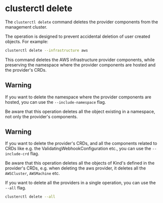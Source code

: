 # clusterctl delete

The `clusterctl delete` command deletes the provider components from the management cluster.

The operation is designed to prevent accidental deletion of user created objects. For example:

```bash
clusterctl delete --infrastructure aws
```

This command deletes the AWS infrastructure provider components, while preserving
the namespace where the provider components are hosted and the provider's CRDs.

<aside class="note warning">

<h1>Warning</h1>

If you want to delete the namespace where the provider components are hosted, you can use the `--include-namespace` flag.

Be aware that this operation deletes all the object existing in a namespace, not only the provider's components.

</aside>

<aside class="note warning">

<h1>Warning</h1>

If you want to delete the provider's CRDs, and all the components related to CRDs like e.g. the ValidatingWebhookConfiguration etc.,
you can use the `--include-crd` flag.

Be aware that this operation deletes all the objects of Kind's defined in the provider's CRDs, e.g. when deleting
the aws provider, it deletes all the `AWSCluster`, `AWSMachine` etc.

</aside>

If you want to delete all the providers in a single operation, you can use the `--all` flag.

```bash
clusterctl delete --all
```
[issue 3119]: https://github.com/kubernetes-sigs/cluster-api/issues/3119
